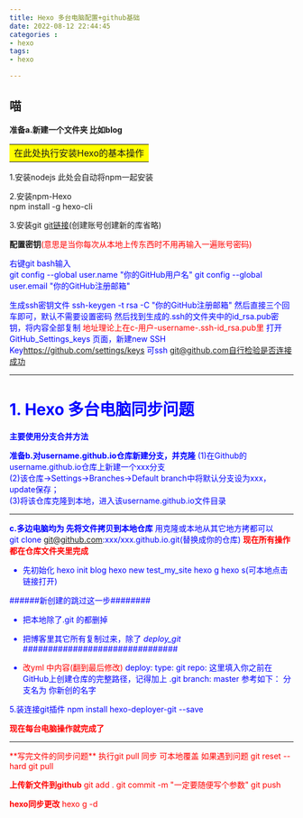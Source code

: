 ```yaml
---
title: Hexo 多台电脑配置+github基础
date: 2022-08-12 22:44:45
categories : 
- hexo
tags: 
- hexo

---
```

喵
------------------------------------
**准备a.新建一个文件夹 比如blog**

<table><tr><td bgcolor=yellow>在此处执行安装Hexo的基本操作</td></tr></table>
1.安装nodejs 
此处会自动将npm一起安装

2.安装npm-Hexo  
npm install -g hexo-cli 

3.安装git [git链接](https://git-scm.com/download/win)(创建账号创建新的库省略)

**配置密钥**<font color = red>(意思是当你每次从本地上传东西时不用再输入一遍账号密码)

<font color = blue>右键git bash输入  
git config --global user.name "你的GitHub用户名"
git config --global user.email "你的GitHub注册邮箱"

<font color = blue>生成ssh密钥文件
ssh-keygen -t rsa -C "你的GitHub注册邮箱"
然后直接三个回车即可，默认不需要设置密码
然后找到生成的.ssh的文件夹中的id_rsa.pub密钥，将内容全部复制
<font color = red>地址理论上在c-用户-username-.ssh-id_rsa.pub里</font>
打开GitHub_Settings_keys 页面，新建new SSH Key<https://github.com/settings/keys>
可ssh git@github.com自行检验是否连接成功

--------------------------------------
# 1. Hexo 多台电脑同步问题
 
**主要使用分支合并方法**

**准备b.对username.github.io仓库新建分支，并克隆**
(1)在Github的username.github.io仓库上新建一个xxx分支  
(2)该仓库->Settings->Branches->Default branch中将默认分支设为xxx，update保存；  
(3)将该仓库克隆到本地，进入该username.github.io文件目录  

--------------------------------------------
**c.多边电脑均为 先将文件拷贝到本地仓库**
用克隆或本地从其它地方拷都可以  
git clone git@github.com:xxx/xxx.github.io.git(替换成你的仓库)
**<font color = red>现在所有操作都在仓库文件夹里完成</font>**
- 先初始化 hexo init blog
hexo new test_my_site
hexo g 
hexo s(可本地点击链接打开)

######新创建的跳过这一步########
- 把本地除了.git 的都删掉
- 把博客里其它所有复制过来，除了 *deploy_git*
###############################

- <font color = red>改yml 中内容(翻到最后修改)</font>
<font color = blue>deploy:
type: git
repo: 这里填入你之前在GitHub上创建仓库的完整路径，记得加上 .git
branch: master</font>
参考如下：
分支名为 你新创的名字

5.装连接git插件
npm install hexo-deployer-git --save


 **<font color = red>现在每台电脑操作就完成了</font>**

------------------------------------------------
<font color = red>
**写完文件的同步问题**
执行git pull 同步 可本地覆盖
如果遇到问题
git reset --hard
git pull

**上传新文件到github**
git add .
git commit -m "一定要随便写个参数"
git push

**hexo同步更改**
hexo g -d</font>







